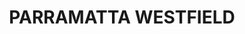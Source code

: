 ---
lastmod: '2025-04-06T06:05:20+00:00'
latitude: -33.814463
layout: suburb
longitude: 151.006506
postcode: '2150'
state: NSW
title: PARRAMATTA WESTFIELD
url: /nsw/parramatta-westfield/
---